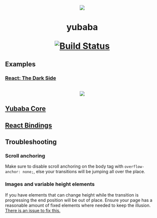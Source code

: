 <p align="center">
  <br />
  <img src="https://github.com/madou/yubaba/blob/master/icon.png?raw=true" style="margin:0 auto" />
</p>

<h1 align="center">
  yubaba

  <a href="https://travis-ci.org/madou/yubaba"><img alt="Build Status" src="https://travis-ci.org/madou/yubaba.svg?branch=master"></a>
</h1>

## Examples

### [React: The Dark Side](https://madou.github.io/yubaba/)

<p align="center">
  <br />
  <img src="https://github.com/madou/yubaba/blob/master/react-the-darks-side.gif?raw=true" style="margin:0 auto" />
</p>

## [Yubaba Core](https://github.com/madou/yubaba/blob/master/packages/core/README.md)

## [React Bindings](https://github.com/madou/yubaba/blob/master/packages/react/README.md)

## Troubleshooting

### Scroll anchoring

Make sure to disable scroll anchoring on the body tag with `overflow-anchor: none;`, else your transitions will be jumping all over the place.

### Images and variable height elements

If you have elements that can change height while the transition is progressing the end position will be out of place. Ensure your page has a reasonable amount of fixed elements where needed to keep the illusion. [There is an issue to fix this.](https://github.com/madou/yubaba/issues/14)
